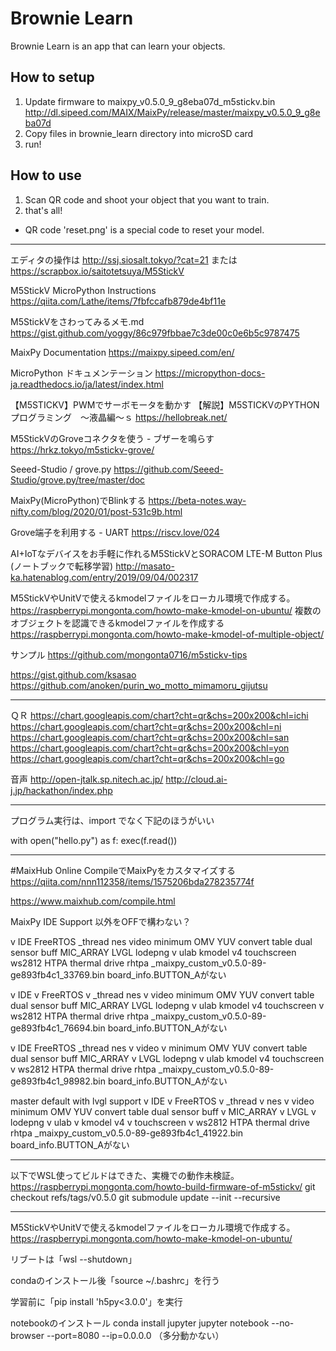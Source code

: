 # Brownie Learn
Brownie Learn is an app that can learn your objects.

## How to setup
1. Update firmware to maixpy_v0.5.0_9_g8eba07d_m5stickv.bin
http://dl.sipeed.com/MAIX/MaixPy/release/master/maixpy_v0.5.0_9_g8eba07d
2. Copy files in brownie_learn directory into microSD card
3. run!

## How to use

1. Scan QR code and shoot your object that you want to train.
2. that's all!

* QR code 'reset.png' is a special code to reset your model.

-------------------
エディタの操作は
http://ssj.siosalt.tokyo/?cat=21
または
https://scrapbox.io/saitotetsuya/M5StickV

M5StickV MicroPython Instructions
https://qiita.com/Lathe/items/7fbfccafb879de4bf11e

M5StickVをさわってみるメモ.md
https://gist.github.com/yoggy/86c979fbbae7c3de00c0e6b5c9787475

MaixPy Documentation
https://maixpy.sipeed.com/en/

MicroPython ドキュメンテーション
https://micropython-docs-ja.readthedocs.io/ja/latest/index.html

【M5STICKV】PWMでサーボモータを動かす
【解説】M5STICKVのPYTHONプログラミング　～液晶編～ｓ
https://hellobreak.net/

M5StickVのGroveコネクタを使う - ブザーを鳴らす
https://hrkz.tokyo/m5stickv-grove/

Seeed-Studio / grove.py
https://github.com/Seeed-Studio/grove.py/tree/master/doc

MaixPy(MicroPython)でBlinkする
https://beta-notes.way-nifty.com/blog/2020/01/post-531c9b.html

Grove端子を利用する - UART
https://riscv.love/024




AI+IoTなデバイスをお手軽に作れるM5StickVとSORACOM LTE-M Button Plus
(ノートブックで転移学習)
http://masato-ka.hatenablog.com/entry/2019/09/04/002317


M5StickVやUnitVで使えるkmodelファイルをローカル環境で作成する。
https://raspberrypi.mongonta.com/howto-make-kmodel-on-ubuntu/
複数のオブジェクトを認識できるkmodelファイルを作成する
https://raspberrypi.mongonta.com/howto-make-kmodel-of-multiple-object/


サンプル
https://github.com/mongonta0716/m5stickv-tips

https://gist.github.com/ksasao
https://github.com/anoken/purin_wo_motto_mimamoru_gijutsu

-------------------
ＱＲ
https://chart.googleapis.com/chart?cht=qr&chs=200x200&chl=ichi
https://chart.googleapis.com/chart?cht=qr&chs=200x200&chl=ni
https://chart.googleapis.com/chart?cht=qr&chs=200x200&chl=san
https://chart.googleapis.com/chart?cht=qr&chs=200x200&chl=yon
https://chart.googleapis.com/chart?cht=qr&chs=200x200&chl=go



音声
http://open-jtalk.sp.nitech.ac.jp/
http://cloud.ai-j.jp/hackathon/index.php


-------------
プログラム実行は、import でなく下記のほうがいい

with open("hello.py") as f:
    exec(f.read())


---------------------------
#MaixHub Online CompileでMaixPyをカスタマイズする
https://qiita.com/nnn112358/items/1575206bda278235774f

https://www.maixhub.com/compile.html

MaixPy IDE Support 以外をOFFで構わない？

v	IDE
	FreeRTOS
	_thread
	nes
	video
	minimum OMV
	YUV convert table
	dual sensor buff
	MIC_ARRAY
	LVGL
	lodepng
v	ulab
	kmodel v4
	touchscreen
	ws2812
	HTPA thermal drive
	rhtpa
_maixpy_custom_v0.5.0-89-ge893fb4c1_33769.bin
board_info.BUTTON_Aがない


v	IDE
v	FreeRTOS
v	_thread
	nes
v	video
	minimum OMV
	YUV convert table
	dual sensor buff
	MIC_ARRAY
	LVGL
	lodepng
v	ulab
	kmodel v4
	touchscreen
v	ws2812
	HTPA thermal drive
	rhtpa
_maixpy_custom_v0.5.0-89-ge893fb4c1_76694.bin
board_info.BUTTON_Aがない


v	IDE
	FreeRTOS
	_thread
	nes
v	video
v	minimum OMV
	YUV convert table
	dual sensor buff
	MIC_ARRAY
v	LVGL
	lodepng
v	ulab
	kmodel v4
	touchscreen
v	ws2812
	HTPA thermal drive
	rhtpa
_maixpy_custom_v0.5.0-89-ge893fb4c1_98982.bin
board_info.BUTTON_Aがない


master default with lvgl support
v	IDE
v	FreeRTOS
v	_thread
v	nes
v	video
	minimum OMV
	YUV convert table
	dual sensor buff
v	MIC_ARRAY
v	LVGL
v	lodepng
v	ulab
v	kmodel v4
v	touchscreen
v	ws2812
	HTPA thermal drive
	rhtpa
_maixpy_custom_v0.5.0-89-ge893fb4c1_41922.bin
board_info.BUTTON_Aがない

----

以下でWSL使ってビルドはできた、実機での動作未検証。
https://raspberrypi.mongonta.com/howto-build-firmware-of-m5stickv/
git checkout refs/tags/v0.5.0
git submodule update --init --recursive

---------
M5StickVやUnitVで使えるkmodelファイルをローカル環境で作成する。
https://raspberrypi.mongonta.com/howto-make-kmodel-on-ubuntu/

リブートは「wsl --shutdown」

condaのインストール後「source ~/.bashrc」を行う

学習前に「pip install 'h5py<3.0.0'」を実行


notebookのインストール
conda install jupyter
jupyter notebook --no-browser --port=8080 --ip=0.0.0.0
（多分動かない）
